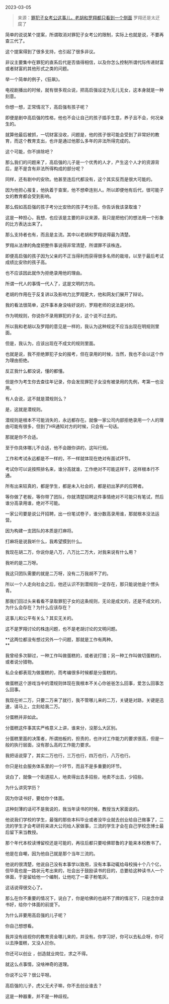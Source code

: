 2023-03-05

> 来源：[罪犯子女考公这事儿，老胡和罗翔都只看到一个侧面](http://mp.weixin.qq.com/s?__biz=MzU0MjYwNDU2Mw==&mid=2247510036&idx=1&sn=79471983659da7793782b6043d2ca927&chksm=a8d1fc153c09b2ab40e9eb97aaebf66bc409e6658c9048cca4a7842f6de54d1db3a9223168e8&scene=27#wechat_redirect)
> 罗翔还是太迂腐了

简单的说说某个提案，所谓取消对罪犯子女考公的限制，实际上也就是说，不要再查三代了。  

这个提案得到了很多支持，也引起了很多非议。  

非议主要集中在罪犯的直系后代是否值得相信，以及你怎么控制所谓代际传递财富或者财富的其他形式之类的问题。  

举一个简单的例子，《狂飙》。  

电视剧播出的时候，就有很多观众说，把高启强设定为无儿无女，这本身就是一种刻意。  

你想一想，正常情况下，高启强有孩子呢？

即便是剧中高启强的性格，他也不会让自己的孩子插手生意，养子且不会，何况亲生的。

就算他最后被抓，一切财富没收，问题是，他的孩子很可能会受到了非常好的教育，而这个教育支出，也许是通过他那么多年的非法所得完成的。

这个可能，你不排除吧？  

那么我们的问题来了，高启强的儿子是一个优秀的人才，产生这个人才的资源背后，是不是含有非法所得构成的部分呢？  

同样，还有剧中的安欣。他甚至连后代都没有，这个其实反而是很大可能的。  

因为他担心报复，他执着于查案，他不想牵连别人。所以即便他有后代，很可能子女的教育都会受到影响。

那么假如高启强的孩子考分比安欣的孩子考分高，你告诉我该录取谁？  

这是一种担心，我想，也应该是主要的非议来源，我只是把他们的想法用一个形象的比方表达出来了。  

那么支持者也有，而且是主流。其中以老胡和罗翔说得最为清楚。

罗翔从法律的角度把整件事说得非常清楚，所谓罪不该株连。  

即便高启强的孩子因为父亲的不正当得利而获得很多名师的栽培，以至于最后考试成绩比安欣的孩子高。

也不应该因此就作为拒绝录用他的理由。

所谓一代人的事情一代人了，这是文明的方向。

老胡的作用在于反复讲以及影响力比罗翔更大，他和网友们展开了辩论。  

我的看法很简单，这件事本身没啥好说的，罗翔老师的说法是对的。  

作为明规则，你说你不录用罪犯的子女，这个说不过去的。  

所以我和老胡以及罗翔的意见是一样的，我认为这种规定不应当出现在明规则里面。

但是，我认为，应该出现在不成文的规则里面。

也就是说，我不拒绝罪犯子女的报考，但在录用的时候，当然，我也不会以这个作为理由拒绝。

反正我什么都没说，懂的都懂。  

但是作为考生你去查往年记录，你会发现罪犯子女没有被录用的先例，考第一也没用。

有人会说，这不就是潜规则么？

是，这就是潜规则。

潜规则是根本不可能消失的，永远都存在。就像一家公司内部拒绝录用一个人的理由可能有很多，但到了HR通知对方的时候，只会有一句话。  

那就是你不合适。

至于你具体哪儿不合适，他不会跟你讲的，这叫行规。

工作和考试永远都是不一样的，不一样就体现在绝对有面试环节。  

考试你可以说按照排名来，谁分高就谁，工作绝对不可能这样干，这样根本行不通。  

所有出来较真的，都是学生，都是未入社会的，都是初出茅庐的应聘者。  

等你做了老板，等你带了团队，你就清楚招聘这件事情绝对不可能只有笔试，然后谁分高录用谁，绝对不可能。

一家公司要是说公开招聘，出一份笔试卷子，谁分数高录用谁，那就根本没法运营。

因为构建一支团队的本质是打麻将。  

打麻将是说我听什么，我希望摸到什么。  

我现在胡二万，你说你是八万，八万比二万大，对我来说有什么用？  

我听的是二万呀。

我这只团队需要的就是二万呀，没有二万我胡不了的。  

所以一个人走向社会之后，他还认识不到潜规则一定存在，那只能说他是个愣头青。

那我们回过头来看看不录取罪犯子女的这条规则，无论是成文的，还是不成文的，为什么会存在？为什么应该存在？  

这事儿和公平有关么？其实无关的。  

这不是罗翔讨论的株连问题，也不是老胡讨论的文明问题。  

 **这两位都没有想过另外一个问题，那就是工作有两种。  
**

我曾经多次聊过，一种工作叫做蛋糕的，或者说打猎；另一种工作叫做切蛋糕的，或者说分猎物。  

私企全都表现为做蛋糕的，而考编很多时候都是分蛋糕的。

做蛋糕这个游戏当中的潜规则体现在我根本不关心你爸爸怎么回事，爱怎么回事怎么回事。

我现在听二万，只要二万来了就行，我不管哪儿来的二万，关键是对路，关键是迅速，请马上，立刻给我二万。

分蛋糕并非如此。

分蛋糕这件事其实严格意义上讲，谁来分，没那么大区别。

分蛋糕里面的决策者，所谓拍板的，担责的，也许对工作能力的要求很高，但是一般的执行层面，没有那么高的工作能力要求。

我把话说穿了，其实二万也行，三万也行，四万也行，八万也行。

你只是社会服务体系里的一个环节，而且不是多重要的环节。

说白了，就像一个街道招人，地卖得出去多招些，地卖不出去，少招些。

为什么讲究学历？

因为你读书好，要给你个体面。

这种刻薄的话可不是我说的，我当年读书的时候，教授当大家面说的。

他说我们学校的学生，最强的那些本科毕业或者没毕业就去创业给自己做事了，二流的学生才会考研将来进大公司给人家做事，三流的学生才会在自己学校念博士最后留下来当教授。

那个年代本校读博留校还是可能的，再往后都只要哈佛耶鲁的才能来本校教书了。  

他是在自嘲，因为他自己就是那个当年三流的。  

他说的很清楚，他说自己没有本事学以致用，没有本事动辄给母校捐十个八个亿，但毕竟也是一路状元考出来的，社会出于鼓励读书的目的，总要给这种读书人一个体面，于是留给他一个编制，让他吃了一辈子粉笔灰。  

这话说得很交心了。  

那么在你不重要的情况下，说白了，你是哈佛的也胡不了牌的情况下，只是念你读书好，给你个体面的前提下。

为什么非要用高启强的儿子呢？

你自己想想看。

我并没有歧视你的教育资金哪儿来的，并没有。你学习好，你可以去私企呀，你可以去挣蛋糕，又没人拦你。

你还可以创业 ，创造就业岗位，求之不得。

就这么点事情，没啥神奇的道理。

你说不公平？很公平呀。  

高启强的儿子，虎父无犬子嘛，你不去创业谁去？  

这是一种器重，并不是一种歧视。

